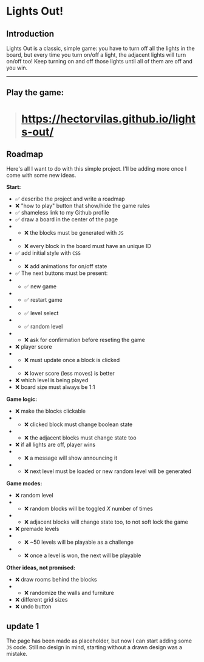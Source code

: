 # Lights Out!

## Introduction
Lights Out is a classic, simple game: you have to turn off all the lights in the board, but every time you turn on/off a light, the adjacent lights will turn on/off too! Keep turning on and off those lights until all of them are off and you win.
***
## Play the game:
> # https://hectorvilas.github.io/lights-out/

## Roadmap
Here's all I want to do with this simple project. I'll be adding more once I come with some new ideas.

**Start:**
- ✅ describe the project and write a roadmap
- ❌ "how to play" button that show/hide the game rules
- ✅ shameless link to my Github profile
- ✅ draw a board in the center of the page
- - ❌ the blocks must be generated with `JS`
- - ❌ every block in the board must have an unique ID
- ✅ add initial style with `CSS`
- - ❌ add animations for on/off state
- ✅ The next buttons must be present:
- - ✅ new game
- - ✅ restart game
- - ✅ level select
- - ✅ random level
- - ❌ ask for confirmation before reseting the game
- ❌ player score
- - ❌ must update once a block is clicked
- - ❌ lower score (less moves) is better
- ❌ which level is being played
- ❌ board size must always be 1:1

**Game logic:**
- ❌ make the blocks clickable
- - ❌ clicked block must change boolean state
- - ❌ the adjacent blocks must change state too
- ❌ if all lights are off, player wins
- - ❌ a message will show announcing it
- - ❌ next level must be loaded or new random level will be generated

**Game modes:**
- ❌ random level
- - ❌ random blocks will be toggled _X_ number of times
- - ❌ adjacent blocks will change state too, to not soft lock the game
- ❌ premade levels
- - ❌ ~50 levels will be playable as a challenge
- - ❌ once a level is won, the next will be playable

**Other ideas, not promised:**
- ❌ draw rooms behind the blocks
- - ❌ randomize the walls and furniture
- ❌ different grid sizes
- ❌ undo button

## update 1
The page has been made as placeholder, but now I can start adding some `JS` code. Still no design in mind, starting without a drawn design was a mistake.